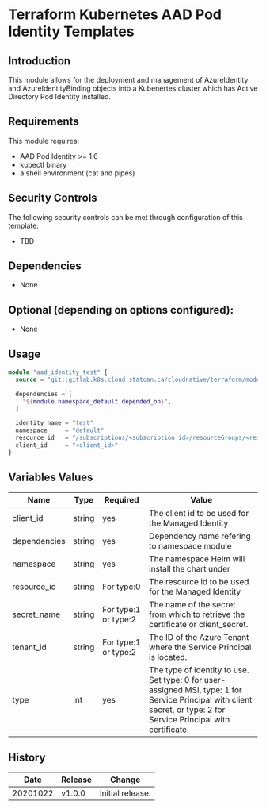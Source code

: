 # Terraform Kubernetes AAD Pod Identity Templates

## Introduction

This module allows for the deployment and management of AzureIdentity and AzureIdentityBinding objects into a Kubenertes cluster which has Active Directory Pod Identity installed.

## Requirements

This module requires:

* AAD Pod Identity >= 1.6
* kubectl binary
* a shell environment (cat and pipes)

## Security Controls

The following security controls can be met through configuration of this template:

* TBD

## Dependencies

* None

## Optional (depending on options configured):

* None

## Usage

```terraform
module "aad_identity_test" {
  source = "git::gitlab.k8s.cloud.statcan.ca/cloudnative/terraform/modules/terraform-kubernetes-aad-pod-identity-template?ref=v1.0.0"

  dependencies = [
    "${module.namespace_default.depended_on}",
  ]

  identity_name = "test"
  namespace     = "default"
  resource_id   = "/subscriptions/<subscription_id>/resourceGroups/<resource_group>/providers/Microsoft.ManagedIdentity/userAssignedIdentities/<named_identity>"
  client_id     = "<client_id>"
}
```

## Variables Values

| Name         | Type   | Required             | Value                                                                                                                                                                |
| ------------ | ------ | -------------------- | -------------------------------------------------------------------------------------------------------------------------------------------------------------------- |
| client_id    | string | yes                  | The client id to be used for the Managed Identity                                                                                                                    |
| dependencies | string | yes                  | Dependency name refering to namespace module                                                                                                                         |
| namespace    | string | yes                  | The namespace Helm will install the chart under                                                                                                                      |
| resource_id  | string | For type:0           | The resource id to be used for the Managed Identity                                                                                                                  |
| secret_name  | string | For type:1 or type:2 | The name of the secret from which to retrieve the certificate or client_secret.                                                                                      |
| tenant_id    | string | For type:1 or type:2 | The ID of the Azure Tenant where the Service Principal is located.                                                                                                   |
| type         | int    | yes                  | The type of identity to use. Set type: 0 for user-assigned MSI, type: 1 for Service Principal with client secret, or type: 2 for Service Principal with certificate. |

## History

| Date     | Release | Change           |
| -------- | ------- | ---------------- |
| 20201022 | v1.0.0  | Initial release. |
